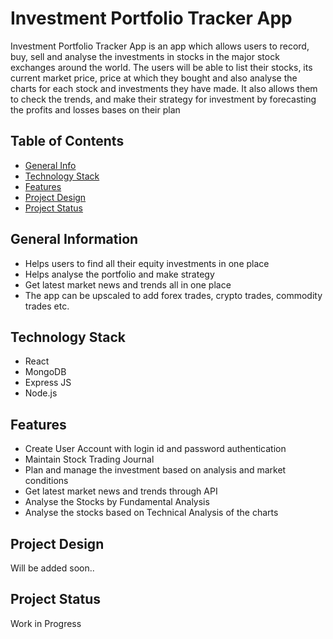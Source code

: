 # Investment Portfolio Tracker App
Investment Portfolio Tracker App is an app which allows users to record, buy, sell and analyse the investments in stocks in the major stock exchanges around the world. The users will be able to list their stocks, its current market price, price at which they bought and also analyse the charts for each stock and investments they have made.
It also allows them to check the trends, and make their strategy for investment by forecasting the profits and losses bases on their plan 
## Table of Contents
  - [General Info](#general-information)
  -  [Technology Stack](#technology-stack)
  - [Features](#features)
  - [Project Design](#project-design)
  -  [Project Status](#project-status)
## General Information
 -  Helps users to find all their equity investments in one place
 -  Helps analyse the portfolio and make strategy
 -  Get latest market news and trends all in one place
 -  The app can be upscaled to add forex trades, crypto trades, commodity trades etc. 
## Technology Stack
- React
- MongoDB
- Express JS
- Node.js
## Features
- Create User Account with login id and password authentication
- Maintain Stock Trading Journal
- Plan and manage the investment based on analysis and market conditions
- Get latest market news and trends through API
- Analyse the Stocks by Fundamental Analysis
- Analyse the stocks based on Technical Analysis of the charts
## Project Design
Will be added soon..
## Project Status
Work in Progress

